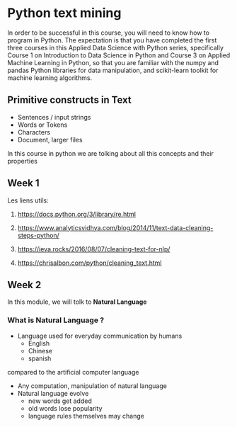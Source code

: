# Python text mining

In order to be successful in this course, you will need to know how to program in Python. The expectation is that you have completed the first three courses in this Applied Data Science with Python series, specifically Course 1 on Introduction to Data Science in Python and Course 3 on Applied Machine Learning in Python, so that you are familiar with the numpy and pandas Python libraries for data manipulation, and scikit-learn toolkit for machine learning algorithms.

## Primitive constructs in Text

* Sentences / input strings
* Words or Tokens
* Characters
* Document, larger files

In this course in python we are tolking about all this concepts and their properties

## Week 1

Les liens utils:

1. https://docs.python.org/3/library/re.html

2. https://www.analyticsvidhya.com/blog/2014/11/text-data-cleaning-steps-python/

3. https://ieva.rocks/2016/08/07/cleaning-text-for-nlp/

4. https://chrisalbon.com/python/cleaning_text.html

## Week 2
In this module, we will tolk to **Natural Language**

### What is Natural Language ?

* Language used for everyday communication by humans
   * English
   * Chinese
   * spanish

compared to the artificial computer language

* Any computation, manipulation of natural language
* Natural language evolve
  * new words get added
  * old words lose popularity
  * language rules themselves may change